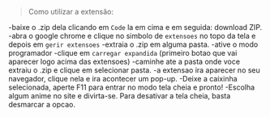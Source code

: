 >Como utilizar a extensão:

-baixe o .zip dela clicando em `Code` la em cima e em seguida: download ZIP.
-abra o google chrome e clique no simbolo de `extensoes` no topo da tela e depois em `gerir extensoes`
-extraia o .zip em alguma pasta.
-ative o modo programador
-clique em `carregar expandida` (primeiro botao que vai aparecer logo acima das extensoes)
-caminhe ate a pasta onde voce extraiu o .zip e clique em selecionar pasta.
-a extensao ira aparecer no seu navegador, clique nela e ira acontecer um pop-up.
-Deixe a caixinha selecionada, aperte F11 para entrar no modo tela cheia e pronto!
-Escolha algum anime no site e divirta-se. Para desativar a tela cheia, basta desmarcar a opcao.